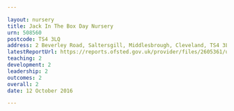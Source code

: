 ```yaml
---

layout: nursery
title: Jack In The Box Day Nursery
urn: 508560
postcode: TS4 3LQ
address: 2 Beverley Road, Saltersgill, Middlesbrough, Cleveland, TS4 3LQ
latestReportUrl: https://reports.ofsted.gov.uk/provider/files/2605361/urn/508560.pdf
teaching: 2
development: 2
leadership: 2
outcomes: 2
overall: 2
date: 12 October 2016

---
```

